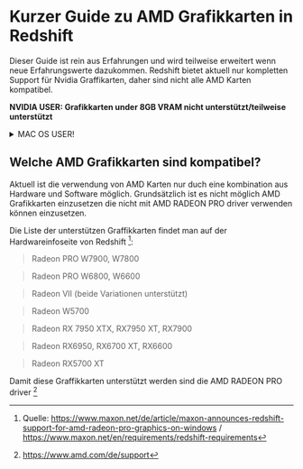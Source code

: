 # Kurzer Guide zu AMD Grafikkarten in Redshift
Dieser Guide ist rein aus Erfahrungen und wird teilweise erweitert wenn neue Erfahrungswerte dazukommen.
Redshift bietet aktuell nur kompletten Support für Nvidia Graffikarten, daher sind nicht alle AMD Karten kompatibel.

**NVIDIA USER: Grafikkarten under 8GB VRAM nicht unterstützt/teilweise unterstützt**

<details>
  <summary>MAC OS USER!</summary>
    Mac-User insert
      Der Amd support ist etwas kompliztierter das dieser auch mit direkt mit der Version von Redshift                 zusammenhängt.

    Grundsätzlich ist folgende Liste unterstützt: 

    **MacBook Pro**

    > Radeon Pro Vega 16/20
    > Radeon Pro 5500M/5600M

    **iMac**

    > Radeon Pro Vega 48
    > Radeon Pro 5500 XT/5700/5700 XT

    **iMac Pro**

    > Radeon Pro Vega 56/64

    **MacPro**

    > Radeon Pro Vega II / Vega II Duo
    > Radeon Pro W5500X/W5700X
    > Radeon RX 6800/6800 XT/6900 XT
    > Radeon W6800X MPX
    > Thunderbolt eGPUs

    > Radeon RX Vega 56/64
    > Radeon Pro WX 9100
    > Radeon VII
    > Radeon RX 5500/5500 XT/5600 XT/5700/5700 XT
    > Radeon RX 6800/6800 XT/6900 XT
    > Radeon W6800X MPX

    Die Angegebene Thunderbolt eGPU hat klarerweise eine Nvidia oder Radeon Karte aus der List zu sein. Bei Nvidia ist        darauf zu achten das diese unter MacOS vermutlich NICHT unterstützt sind. 
</details>


## Welche AMD Grafikkarten sind kompatibel?
Aktuell ist die verwendung von AMD Karten nur duch eine kombination aus Hardware und Software möglich.
Grundsätzlich ist es nicht möglich AMD Grafikkarten einzusetzen die nicht mit AMD RADEON PRO driver verwenden können einzusetzen. 

  Die Liste der unterstützen Graffikkarten findet man auf der Hardwareinfoseite von Redshift [^1]: 
  > Radeon PRO W7900, W7800

  > Radeon PRO W6800, W6600

  > Radeon VII (beide Variationen unterstützt)

  > Radeon W5700

  > Radeon RX 7950 XTX, RX7950 XT, RX7900

  > Radeon RX6950, RX6700 XT, RX6600

  > Radeon RX5700 XT

  Damit diese Graffikkarten unterstützt werden sind die AMD RADEON PRO driver [^2]







[^1]: Quelle: https://www.maxon.net/de/article/maxon-announces-redshift-support-for-amd-radeon-pro-graphics-on-windows / https://www.maxon.net/en/requirements/redshift-requirements
[^2]: https://www.amd.com/de/support
